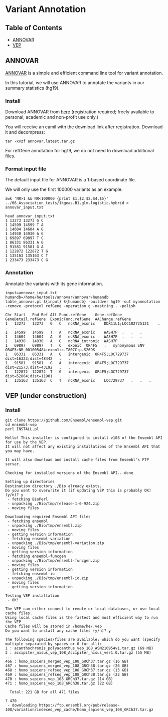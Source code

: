 # Variant Annotation
## Table of Contents
- [ANNOVAR](#annovar)
- [VEP](#vep)

## ANNOVAR

[ANNOVAR](https://annovar.openbioinformatics.org/en/latest/) is a simple and efficient command line tool for variant annotation. 

In this tutorial, we will use ANNOVAR to annotate the variants in our summary statistics (hg19).

### Install

Download ANNOVAR from [here](https://annovar.openbioinformatics.org/en/latest/user-guide/download/) (registration required; freely available to personal, academic and non-profit use only.)

You will receive an eamil with the download link after registration. Download it and decompress:

```
tar -xvzf annovar.latest.tar.gz
```

For refGene annotation for hg19, we do not need to download additional files.

### Format input file

The default input file for ANNOVAR is a 1-based coordinate file.

We will only use the first 100000 variants as an example.
```
awk 'NR>1 && NR<100000 {print $1,$2,$2,$4,$5}' ../06_Association_tests/1kgeas.B1.glm.logistic.hybrid > annovar_input.txt
```

```
head annovar_input.txt 
1 13273 13273 G C
1 14599 14599 T A
1 14604 14604 A G
1 14930 14930 A G
1 69897 69897 T C
1 86331 86331 A G
1 91581 91581 G A
1 122872 122872 T G
1 135163 135163 C T
1 233473 233473 C G
```

### Annotation
Annotate the variants with its gene information.

```
input=annovar_input.txt
humandb=/home/he/tools/annovar/annovar/humandb
table_annovar.pl ${input} ${humandb} -buildver hg19 -out myannotation -remove -protocol refGene -operation g -nastring . -polish
```

```
Chr	Start	End	Ref	Alt	Func.refGene	Gene.refGene	GeneDetail.refGene	ExonicFunc.refGene	AAChange.refGene
1	13273	13273	G	C	ncRNA_exonic	DDX11L1;LOC102725121	.	.	.
1	14599	14599	T	A	ncRNA_exonic	WASH7P	.	.	.
1	14604	14604	A	G	ncRNA_exonic	WASH7P	.	.	.
1	14930	14930	A	G	ncRNA_intronic	WASH7P	.	.	.
1	69897	69897	T	C	exonic	OR4F5	.	synonymous SNV	OR4F5:NM_001005484:exon1:c.T807C:p.S269S
1	86331	86331	A	G	intergenic	OR4F5;LOC729737	dist=16323;dist=48442	.	.
1	91581	91581	G	A	intergenic	OR4F5;LOC729737	dist=21573;dist=43192	.	.
1	122872	122872	T	G	intergenic	OR4F5;LOC729737	dist=52864;dist=11901	.	.
1	135163	135163	C	T	ncRNA_exonic	LOC729737	.	.	.
```

## VEP (under construction)

### Install

```
git clone https://github.com/Ensembl/ensembl-vep.git
cd ensembl-vep
perl INSTALL.pl
```


```
Hello! This installer is configured to install v108 of the Ensembl API for use by the VEP.
It will not affect any existing installations of the Ensembl API that you may have.

It will also download and install cache files from Ensembl's FTP server.

Checking for installed versions of the Ensembl API...done

Setting up directories
Destination directory ./Bio already exists.
Do you want to overwrite it (if updating VEP this is probably OK) (y/n)? y
 - fetching BioPerl
 - unpacking ./Bio/tmp/release-1-6-924.zip
 - moving files

Downloading required Ensembl API files
 - fetching ensembl
 - unpacking ./Bio/tmp/ensembl.zip
 - moving files
 - getting version information
 - fetching ensembl-variation
 - unpacking ./Bio/tmp/ensembl-variation.zip
 - moving files
 - getting version information
 - fetching ensembl-funcgen
 - unpacking ./Bio/tmp/ensembl-funcgen.zip
 - moving files
 - getting version information
 - fetching ensembl-io
 - unpacking ./Bio/tmp/ensembl-io.zip
 - moving files
 - getting version information

Testing VEP installation
 - OK!

The VEP can either connect to remote or local databases, or use local cache files.
Using local cache files is the fastest and most efficient way to run the VEP
Cache files will be stored in /home/he/.vep
Do you want to install any cache files (y/n)? y

The following species/files are available; which do you want (specify multiple separated by spaces or 0 for all): 
1 : acanthochromis_polyacanthus_vep_108_ASM210954v1.tar.gz (69 MB)
2 : accipiter_nisus_vep_108_Accipiter_nisus_ver1.0.tar.gz (55 MB)
...
466 : homo_sapiens_merged_vep_108_GRCh37.tar.gz (16 GB)
467 : homo_sapiens_merged_vep_108_GRCh38.tar.gz (26 GB)
468 : homo_sapiens_refseq_vep_108_GRCh37.tar.gz (13 GB)
469 : homo_sapiens_refseq_vep_108_GRCh38.tar.gz (22 GB)
470 : homo_sapiens_vep_108_GRCh37.tar.gz (14 GB)
471 : homo_sapiens_vep_108_GRCh38.tar.gz (22 GB)

  Total: 221 GB for all 471 files

? 470
 - downloading https://ftp.ensembl.org/pub/release-108/variation/indexed_vep_cache/homo_sapiens_vep_108_GRCh37.tar.gz
```

